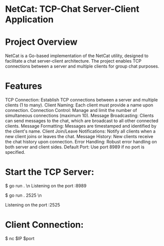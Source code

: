 # NetCat: TCP-Chat Server-Client Application
# Project Overview
NetCat is a Go-based implementation of the NetCat utility, designed to facilitate a chat server-client architecture. The project enables TCP connections between a server and multiple clients for group chat purposes.

# Features
TCP Connection: Establish TCP connections between a server and multiple clients (1 to many).
Client Naming: Each client must provide a name upon connection.
Connection Control: Manage and limit the number of simultaneous connections (maximum 10).
Message Broadcasting: Clients can send messages to the chat, which are broadcast to all other connected clients.
Message Formatting: Messages are timestamped and identified by the client's name.
Client Join/Leave Notifications: Notify all clients when a new client joins or leaves the chat.
Message History: New clients receive the chat history upon connection.
Error Handling: Robust error handling on both server and client sides.
Default Port: Use port 8989 if no port is specified.

# Start the TCP Server:

$ go run . \n
Listening on the port :8989

$ go run . 2525 \n

Listening on the port :2525

# Client Connection:

$ nc $IP $port
